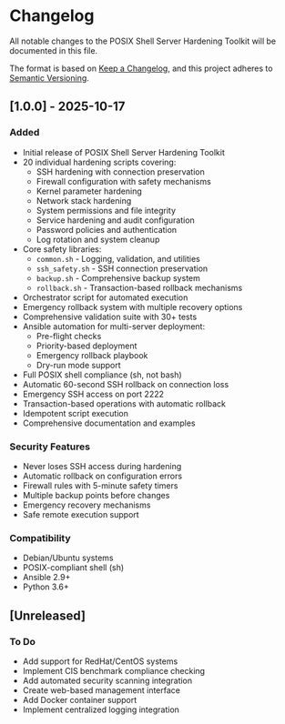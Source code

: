 # Changelog

All notable changes to the POSIX Shell Server Hardening Toolkit will be documented in this file.

The format is based on [Keep a Changelog](https://keepachangelog.com/en/1.0.0/),
and this project adheres to [Semantic Versioning](https://semver.org/spec/v2.0.0.html).

## [1.0.0] - 2025-10-17

### Added
- Initial release of POSIX Shell Server Hardening Toolkit
- 20 individual hardening scripts covering:
  - SSH hardening with connection preservation
  - Firewall configuration with safety mechanisms
  - Kernel parameter hardening
  - Network stack hardening
  - System permissions and file integrity
  - Service hardening and audit configuration
  - Password policies and authentication
  - Log rotation and system cleanup
- Core safety libraries:
  - `common.sh` - Logging, validation, and utilities
  - `ssh_safety.sh` - SSH connection preservation
  - `backup.sh` - Comprehensive backup system
  - `rollback.sh` - Transaction-based rollback mechanisms
- Orchestrator script for automated execution
- Emergency rollback system with multiple recovery options
- Comprehensive validation suite with 30+ tests
- Ansible automation for multi-server deployment:
  - Pre-flight checks
  - Priority-based deployment
  - Emergency rollback playbook
  - Dry-run mode support
- Full POSIX shell compliance (sh, not bash)
- Automatic 60-second SSH rollback on connection loss
- Emergency SSH access on port 2222
- Transaction-based operations with automatic rollback
- Idempotent script execution
- Comprehensive documentation and examples

### Security Features
- Never loses SSH access during hardening
- Automatic rollback on configuration errors
- Firewall rules with 5-minute safety timers
- Multiple backup points before changes
- Emergency recovery mechanisms
- Safe remote execution support

### Compatibility
- Debian/Ubuntu systems
- POSIX-compliant shell (sh)
- Ansible 2.9+
- Python 3.6+

## [Unreleased]

### To Do
- Add support for RedHat/CentOS systems
- Implement CIS benchmark compliance checking
- Add automated security scanning integration
- Create web-based management interface
- Add Docker container support
- Implement centralized logging integration